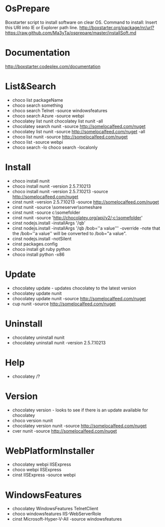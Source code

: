 OsPrepare
=========

Boxstarter script to install software on clear OS.
Command to install:
Insert this URI into IE or Explorer path line.
http://boxstarter.org/package/nr/url?https://raw.github.com/Ma3yTa/osprepare/master/installSoft.md

Documentation
=========

http://boxstarter.codeplex.com/documentation

List&Search
=========
- choco list packageName
- choco search something
- choco search Telnet -source windowsfeatures
- choco search Azure -source webpi
- chocolatey list nunit chocolatey list nunit -all
- chocolatey search nunit -source http://somelocalfeed.com/nuget
- chocolatey list nunit -source http://somelocalfeed.com/nuget -all
- choco list nunit -source http://somelocalfeed.com/nuget
- choco list -source webpi
- choco search -lo choco search -localonly

Install
=========
- choco install nunit
- choco install nunit -version 2.5.7.10213
- choco install nunit -version 2.5.7.10213 -source http://somelocalfeed.com/nuget
- cinst nunit -version 2.5.7.10213 -source http://somelocalfeed.com/nuget
- cinst nunit -source \\someserver\someshare
- cinst nunit -source c:\somefolder
- cinst nunit -source 'http://chocolatey.org/api/v2/;c:\somefolder'
- cinst nodejs.install -installArgs '/qb'
- cinst nodejs.install -installArgs '/qb /bob=''a value''' -override -note that the /bob=''a value'' will be converted to /bob="a value".
- cinst nodejs.install -notSilent
- cinst packages.config
- choco install git ruby python
- choco install python -x86

Update
=========
- chocolatey update - updates chocolatey to the latest version
- chocolatey update nunit
- chocolatey update nunit -source http://somelocalfeed.com/nuget
- cup nunit -source http://somelocalfeed.com/nuget

Uninstall
=========
- chocolatey uninstall nunit
- chocolatey uninstall nunit -version 2.5.7.10213

Help
=========
- chocolatey /?

Version
=========
- chocolatey version - looks to see if there is an update available for chocolatey
- choco version nunit
- chocolatey version nunit -source http://somelocalfeed.com/nuget
- cver nunit -source http://somelocalfeed.com/nuget

WebPlatformInstaller
=========
- chocolatey webpi IISExpress
- choco webpi IISExpress
- cinst IISExpress -source webpi

WindowsFeatures
=========
- chocolatey WindowsFeatures TelnetClient
- choco windowsfeatures IIS-WebServerRole
- cinst Microsoft-Hyper-V-All -source windowsfeatures


